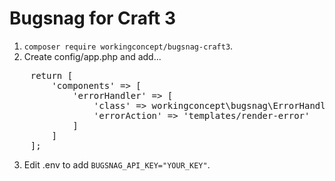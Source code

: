 # Bugsnag for Craft 3

1. `composer require workingconcept/bugsnag-craft3`.
2. Create config/app.php and add...  
<pre>
    return [
        'components' => [
            'errorHandler' => [
                'class' => workingconcept\bugsnag\ErrorHandler::class,
                'errorAction' => 'templates/render-error'
            ]
        ]
    ];
</pre>
3. Edit .env to add `BUGSNAG_API_KEY="YOUR_KEY"`.